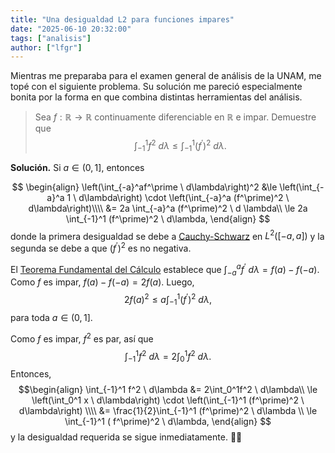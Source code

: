 ```yaml
---
title: "Una desigualdad L2 para funciones impares"
date: "2025-06-10 20:32:00"
tags: ["analisis"]
author: ["lfgr"]
---
```


Mientras me preparaba para el examen general de análisis de la UNAM, me topé con
el siguiente problema. Su solución me pareció especialmente bonita por la forma
en que combina distintas herramientas del análisis.

> Sea $f: \mathbb R \rightarrow \mathbb R$ continuamente diferenciable
en $\mathbb R$ e impar. Demuestre que
$$\int_{-1}^1 f^2 \ d\lambda \le \int_{-1}^1 (f^\prime)^2 \ d \lambda.$$

**Solución.**  Si $a \in (0, 1]$, entonces

$$
\begin{align}
\left(\int_{-a}^af^\prime \ d\lambda\right)^2 &\le \left(\int_{-a}^a 1 \ d\lambda\right) \cdot
\left(\int_{-a}^a (f^\prime)^2 \ d\lambda\right)\\\\
&= 2a \int_{-a}^a (f^\prime)^2 \ d \lambda\\ \le 2a \int_{-1}^1 (f^\prime)^2 \ d\lambda,
\end{align}
$$
donde la primera desigualdad se debe a [Cauchy-Schwarz](https://en.wikipedia.org/wiki/Cauchy%E2%80%93Schwarz_inequality#L2)
en $L^2([-a, a])$ y la segunda se debe a que $(f^\prime)^2$ es no negativa.

El [Teorema Fundamental del Cálculo](https://en.wikipedia.org/wiki/Fundamental_theorem_of_calculus#Second_part)
establece que $\int_{-a}^{a} f^\prime \ d \lambda=f(a) - f(-a)$. Como $f$ es impar,
$f(a) - f(-a) = 2f(a)$. Luego,
$$2f(a)^2 \leq a \int_{-1}^{1}(f^\prime)^2 \ d\lambda,$$
para toda $a \in (0, 1]$. 

Como $f$ es impar, $f^2$ es par, así que
$$\int_{-1}^1f^2\ d\lambda = 2\int_0^1f^2 \ d\lambda.$$
Entonces,
$$\begin{align}
\int_{-1}^1 f^2 \ d\lambda &= 2\int_0^1f^2 \ d\lambda\\ \le
\left(\int_0^1 x \ d\lambda\right) \cdot  \left(\int_{-1}^1 (f^\prime)^2 \ d\lambda\right) \\\\
&= \frac{1}{2}\int_{-1}^1 (f^\prime)^2 \ d\lambda \\ \le \int_{-1}^1 ( f^\prime)^2 \ d\lambda,
\end{align}
$$
y la desigualdad requerida se sigue inmediatamente. 🤙🏻
